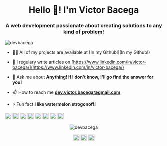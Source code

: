<h1 align="center">Hello 👋! I'm Victor Bacega</h1>
<h3 align="center">A web development passionate about creating solutions to any kind of problem!</h3>
<p align="left"> <img src="https://komarev.com/ghpvc/?username=devbacega" alt="devbacega" /> </p>

- 👨‍💻 All of my projects are available at [In my Github!](In my Github!)

- 📝 I regulary write articles on [https://www.linkedin.com/in/victor-bacega/](https://www.linkedin.com/in/victor-bacega/)

- 💬 Ask me about **Anything! If I don't know, I'll go find the answer for you!**

- 📫 How to reach me **dev.victor.bacega@gmail.com**

- ⚡ Fun fact **I like watermelon strogonoff!**

<p align="left"><img src="https://konpa.github.io/devicon/devicon.git/icons/react/react-original-wordmark.svg" alt="react" width="20" height="20"/> <img src="https://konpa.github.io/devicon/devicon.git/icons/css3/css3-original-wordmark.svg" alt="css3" width="20" height="20"/> <img src="https://konpa.github.io/devicon/devicon.git/icons/html5/html5-original-wordmark.svg" alt="html5" width="20" height="20"/> <img src="https://konpa.github.io/devicon/devicon.git/icons/javascript/javascript-original.svg" alt="javascript" width="20" height="20"/> <img src="https://konpa.github.io/devicon/devicon.git/icons/typescript/typescript-original.svg" alt="typescript" width="20" height="20"/> <img src="https://konpa.github.io/devicon/devicon.git/icons/mysql/mysql-original-wordmark.svg" alt="mysql" width="20" height="20"/> <img src="https://konpa.github.io/devicon/devicon.git/icons/postgresql/postgresql-original-wordmark.svg" alt="postgresql" width="20" height="20"/> <img src="https://konpa.github.io/devicon/devicon.git/icons/express/express-original-wordmark.svg" alt="express" width="20" height="20"/></p><p align="center"> <img src="https://github-readme-stats.vercel.app/api?username=devbacega&show_icons=true" alt="devbacega" /> </p>

<p align="center">
<a href="https://twitter.com/devbacega" target="blank"><img align="center" src="https://cdn.jsdelivr.net/npm/simple-icons@3.0.1/icons/twitter.svg" alt="devbacega" height="20" width="20" /></a>
<a href="https://linkedin.com/in/victor-bacega" target="blank"><img align="center" src="https://cdn.jsdelivr.net/npm/simple-icons@3.0.1/icons/linkedin.svg" alt="victor-bacega" height="20" width="20" /></a>
<a href="https://medium.com/@dev.victor.bacega" target="blank"><img align="center" src="https://cdn.jsdelivr.net/npm/simple-icons@3.0.1/icons/medium.svg" alt="@dev.victor.bacega" height="20" width="20" /></a>
</p>
